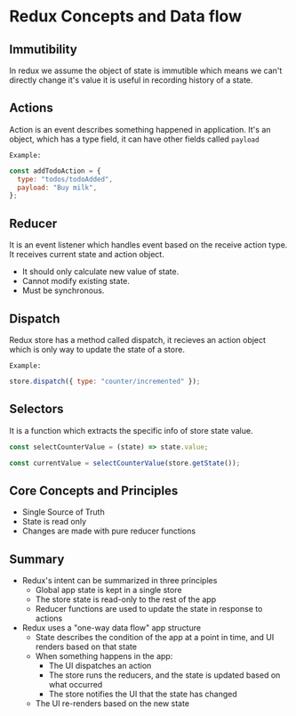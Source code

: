 # Redux Concepts and Data flow

## Immutibility

In redux we assume the object of state is immutible which means we can't directly change it's value it is useful in recording history of a state.

## Actions

Action is an event describes something happened in application.
It's an object, which has a type field, it can have other fields called `payload`

`Example:`

```js
const addTodoAction = {
  type: "todos/todoAdded",
  payload: "Buy milk",
};
```

## Reducer

It is an event listener which handles event based on the receive action type.
It receives current state and action object.

- It should only calculate new value of state.
- Cannot modify existing state.
- Must be synchronous.

## Dispatch

Redux store has a method called dispatch, it recieves an action object which is only way to update the state of a store.

`Example:`

```js
store.dispatch({ type: "counter/incremented" });
```

## Selectors

It is a function which extracts the specific info of store state value.

```js
const selectCounterValue = (state) => state.value;

const currentValue = selectCounterValue(store.getState());
```

## Core Concepts and Principles

- Single Source of Truth
- State is read only
- Changes are made with pure reducer functions

## Summary

- Redux's intent can be summarized in three principles
  - Global app state is kept in a single store
  - The store state is read-only to the rest of the app
  - Reducer functions are used to update the state in response to actions
- Redux uses a "one-way data flow" app structure
  - State describes the condition of the app at a point in time, and UI renders based on that state
  - When something happens in the app:
    - The UI dispatches an action
    - The store runs the reducers, and the state is updated based on what occurred
    - The store notifies the UI that the state has changed
  - The UI re-renders based on the new state
